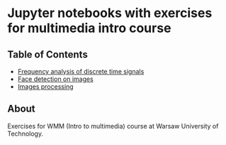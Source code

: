 # Jupyter notebooks with exercises for multimedia intro course

## Table of Contents

- [Frequency analysis of discrete time signals](https://github.com/bartooo/multimedia-intro/tree/main/discrete-time-signals-frequency)
- [Face detection on images](https://github.com/bartooo/multimedia-intro/tree/main/face-detection)
- [Images processing](https://github.com/bartooo/multimedia-intro/tree/main/image-processing)
## About <a name = "about"></a>

Exercises for WMM (Intro to multimedia) course at Warsaw University of Technology. 
